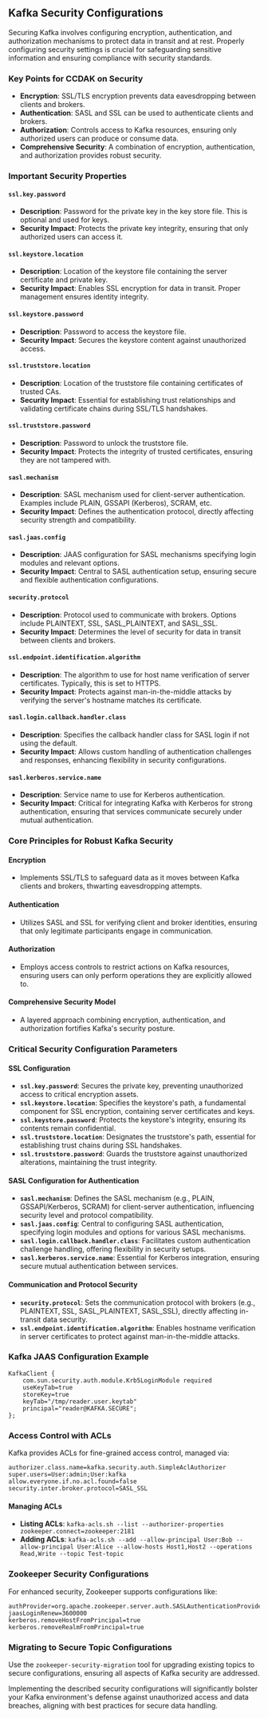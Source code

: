 ## Kafka Security Configurations

Securing Kafka involves configuring encryption, authentication, and authorization mechanisms to protect data in transit and at rest. Properly configuring security settings is crucial for safeguarding sensitive information and ensuring compliance with security standards.

### Key Points for CCDAK on Security

- **Encryption**: SSL/TLS encryption prevents data eavesdropping between clients and brokers.
- **Authentication**: SASL and SSL can be used to authenticate clients and brokers.
- **Authorization**: Controls access to Kafka resources, ensuring only authorized users can produce or consume data.
- **Comprehensive Security**: A combination of encryption, authentication, and authorization provides robust security.

### Important Security Properties

#### `ssl.key.password`
- **Description**: Password for the private key in the key store file. This is optional and used for keys.
- **Security Impact**: Protects the private key integrity, ensuring that only authorized users can access it.

#### `ssl.keystore.location`
- **Description**: Location of the keystore file containing the server certificate and private key.
- **Security Impact**: Enables SSL encryption for data in transit. Proper management ensures identity integrity.

#### `ssl.keystore.password`
- **Description**: Password to access the keystore file.
- **Security Impact**: Secures the keystore content against unauthorized access.

#### `ssl.truststore.location`
- **Description**: Location of the truststore file containing certificates of trusted CAs.
- **Security Impact**: Essential for establishing trust relationships and validating certificate chains during SSL/TLS handshakes.

#### `ssl.truststore.password`
- **Description**: Password to unlock the truststore file.
- **Security Impact**: Protects the integrity of trusted certificates, ensuring they are not tampered with.

#### `sasl.mechanism`
- **Description**: SASL mechanism used for client-server authentication. Examples include PLAIN, GSSAPI (Kerberos), SCRAM, etc.
- **Security Impact**: Defines the authentication protocol, directly affecting security strength and compatibility.

#### `sasl.jaas.config`
- **Description**: JAAS configuration for SASL mechanisms specifying login modules and relevant options.
- **Security Impact**: Central to SASL authentication setup, ensuring secure and flexible authentication configurations.

#### `security.protocol`
- **Description**: Protocol used to communicate with brokers. Options include PLAINTEXT, SSL, SASL_PLAINTEXT, and SASL_SSL.
- **Security Impact**: Determines the level of security for data in transit between clients and brokers.

#### `ssl.endpoint.identification.algorithm`
- **Description**: The algorithm to use for host name verification of server certificates. Typically, this is set to HTTPS.
- **Security Impact**: Protects against man-in-the-middle attacks by verifying the server's hostname matches its certificate.

#### `sasl.login.callback.handler.class`
- **Description**: Specifies the callback handler class for SASL login if not using the default.
- **Security Impact**: Allows custom handling of authentication challenges and responses, enhancing flexibility in security configurations.

#### `sasl.kerberos.service.name`
- **Description**: Service name to use for Kerberos authentication.
- **Security Impact**: Critical for integrating Kafka with Kerberos for strong authentication, ensuring that services communicate securely under mutual authentication.

### Core Principles for Robust Kafka Security

#### Encryption
- Implements SSL/TLS to safeguard data as it moves between Kafka clients and brokers, thwarting eavesdropping attempts.

#### Authentication
- Utilizes SASL and SSL for verifying client and broker identities, ensuring that only legitimate participants engage in communication.

#### Authorization
- Employs access controls to restrict actions on Kafka resources, ensuring users can only perform operations they are explicitly allowed to.

#### Comprehensive Security Model
- A layered approach combining encryption, authentication, and authorization fortifies Kafka's security posture.

### Critical Security Configuration Parameters

#### SSL Configuration

- **`ssl.key.password`**: Secures the private key, preventing unauthorized access to critical encryption assets.
- **`ssl.keystore.location`**: Specifies the keystore's path, a fundamental component for SSL encryption, containing server certificates and keys.
- **`ssl.keystore.password`**: Protects the keystore's integrity, ensuring its contents remain confidential.
- **`ssl.truststore.location`**: Designates the truststore's path, essential for establishing trust chains during SSL handshakes.
- **`ssl.truststore.password`**: Guards the truststore against unauthorized alterations, maintaining the trust integrity.

#### SASL Configuration for Authentication

- **`sasl.mechanism`**: Defines the SASL mechanism (e.g., PLAIN, GSSAPI/Kerberos, SCRAM) for client-server authentication, influencing security level and protocol compatibility.
- **`sasl.jaas.config`**: Central to configuring SASL authentication, specifying login modules and options for various SASL mechanisms.
- **`sasl.login.callback.handler.class`**: Facilitates custom authentication challenge handling, offering flexibility in security setups.
- **`sasl.kerberos.service.name`**: Essential for Kerberos integration, ensuring secure mutual authentication between services.

#### Communication and Protocol Security

- **`security.protocol`**: Sets the communication protocol with brokers (e.g., PLAINTEXT, SSL, SASL_PLAINTEXT, SASL_SSL), directly affecting in-transit data security.
- **`ssl.endpoint.identification.algorithm`**: Enables hostname verification in server certificates to protect against man-in-the-middle attacks.

### Kafka JAAS Configuration Example

```
KafkaClient {
    com.sun.security.auth.module.Krb5LoginModule required
    useKeyTab=true
    storeKey=true
    keyTab="/tmp/reader.user.keytab"
    principal="reader@KAFKA.SECURE";
};
```

### Access Control with ACLs

Kafka provides ACLs for fine-grained access control, managed via:

```
authorizer.class.name=kafka.security.auth.SimpleAclAuthorizer
super.users=User:admin;User:kafka
allow.everyone.if.no.acl.found=false
security.inter.broker.protocol=SASL_SSL
```

#### Managing ACLs

- **Listing ACLs**: `kafka-acls.sh --list --authorizer-properties zookeeper.connect=zookeeper:2181`
- **Adding ACLs**: `kafka-acls.sh --add --allow-principal User:Bob --allow-principal User:Alice --allow-hosts Host1,Host2 --operations Read,Write --topic Test-topic`

### Zookeeper Security Configurations

For enhanced security, Zookeeper supports configurations like:

```
authProvider=org.apache.zookeeper.server.auth.SASLAuthenticationProvider
jaasLoginRenew=3600000
kerberos.removeHostFromPrincipal=true
kerberos.removeRealmFromPrincipal=true
```

### Migrating to Secure Topic Configurations

Use the `zookeeper-security-migration` tool for upgrading existing topics to secure configurations, ensuring all aspects of Kafka security are addressed.

Implementing the described security configurations will significantly bolster your Kafka environment's defense against unauthorized access and data breaches, aligning with best practices for secure data handling.
